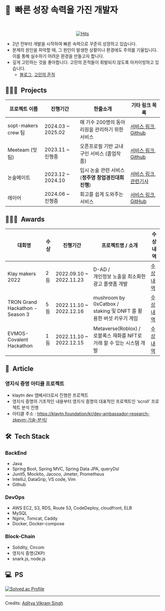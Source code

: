 <h1>🚀&nbsp; 빠른 성장 속력을 가진 개발자</h1>

<div align="center">
    <br>
  
[![Hits](https://hits.seeyoufarm.com/api/count/incr/badge.svg?url=https%3A%2F%2Fgithub.com%2Fmikekks&count_bg=%236F8AE3&title_bg=%23E98A8A&icon=&icon_color=%23E7E7E7&title=hits&edge_flat=false)](https://hits.seeyoufarm.com)
 
</div>

* 2년 전부터 개발을 시작하여 빠른 속력으로 꾸준히 성장하고 있습니다.
* 문제의 원인을 파악할 때, 그 원인이 발생한 상황이나 환경에도 주의를 기울입니다. 이를 통해 실수하기 어려운 환경을 만들고자 합니다.
* 깊게 고민하는 것을 좋아합니다. 고민의 흔적들이 휘발되지 않도록 아카이빙하고 있습니다.
    * [블로그](https://gamxong.tistory.com), [고민의 흔적](https://github.com/mikekks/traces-of-thought)

## 👨🏻‍💻 &nbsp;Projects

| 프로젝트 이름 | 진행기간       | 한줄소개             | 기타 링크 목록                   |
|---------------|---------------|---------------------|----------------------------------|
|  sopt-makers crew 팀   | 2024.03 ~ 2025.02 | 매 기수 200명의 동아리원을 관리하기 위한 서비스 | [서비스 링크](https://playground.sopt.org/), [Github](https://github.com/sopt-makers/sopt-crew-backend) |
| Meeteam (밋팀)   | 2023.11 ~ 진행중  | 오픈프로필 기반 교내 구인 서비스 (졸업작품)    | [서비스 링크](https://www.meeteam.co.kr), [Github](https://github.com/MeeTeamIdle/MeeTeam_BackEnd) |
| 논술메이트  | 2023.12 ~ 2024.10 | 입시 논술 관련 서비스 (**정주영 창업경진대회 진행**) | [서비스 링크](https://www.nonsoolmate.com/), [관련기사](https://www.mk.co.kr/news/it/11170786)   |
| 레이어   | 2024.06 ~ 진행중 | 회고를 쉽게 도와주는 서비스 | [서비스 링크](https://www.layerapp.io/), [GitHub](https://github.com/depromeet/layer-server)    |


## 👨🏻‍💻 &nbsp;Awards

| 대회명 |   수상     | 진행기간             | 프로젝트명 / 소개                  | 수상내역                  |
|---------------|---------------|---------------------|----------------------------------|---------------------|
| Klay makers 2022 | 2등  | 2022.09.10 ~ 2022.11.23 |  D-AD /<br>개인정보 노출을 최소화한 광고 플랫폼 개발  | [수상내역](https://medium.com/klaytn-kr/글로벌-해커톤-klaymakers22-수상자-공개-83a709903d68) |
| TRON Grand Hackathon - Season 3 | 5등  | 2022.11.10 ~ 2022.12.16 |  mushroom by 0xCatbox /<br> staking 및 DNFT 를 활용한 버섯 키우기 게임  | [수상내역](https://cointelegraph.com/press-releases/tron-grand-hackathon-2022-season-3-winners-announced) |
| EVMOS-Covalent Hackathon  | 1등  | 2022.11.10 ~ 2022.12.15 |  Metaverse(Roblox) /<br> 로블록스 재화를 NFT로 거래 할 수 있는 시스템 개발 | [수상 내역](https://medium.com/encode-club/evmos-covalent-onemillionwallets-hackathon-prizewinners-and-summary-22fca2302c37) |


## 📝 &nbsp;Article

### 영지식 증명 아티클 프로젝트
* klaytn dev 앰배서더로서 진행한 프로젝트
* 영지식 증명의 기초적인 내용부터 영지식 증명의 대표적인 프로젝트인 ‘scroll’ 프로젝트 분석 진행
* 아티클 주소 : https://klaytn.foundation/kr/dev-ambassador-research-zkevm-기술-분석/

## 🛠 &nbsp;Tech Stack
### BackEnd
* Java
* Spring Boot, Spring MVC, Spring Data JPA, queryDsl
* Junit5, Mockito, Jacoco, Jmeter, Prometheus
* IntelliJ, DataGrip, VS code, Vim
* Github

### DevOps
* AWS EC2, S3, RDS, Route 53, CodeDeploy, cloudfront, ELB
* MySQL
* Nginx, Tomcat, Caddy
* Docker, Docker-compose

### Block-Chain
* Solidity, Circom
* 영지식 증명(ZKP)
* snark.js, node.js

## 💻 &nbsp;PS
[![Solved.ac Profile](http://mazassumnida.wtf/api/v2/generate_badge?boj=mikekks)](https://solved.ac/mikekks/)


-----
Credits: [Aditya Vikram Singh](https://github.com/AVS1508)

